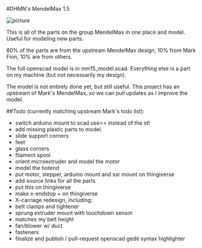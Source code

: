 #DHMN's MendelMax 1.5

![picture](http://github.com/dhmn/MendelMax/blob/master/mm15_model.png?raw=true "model")

This is all of the parts on the group MendelMax in one place and model.  Useful for modeling new parts.

80% of the parts are from the upstream MendelMax design, 10% from Mark Finn, 10% are from others.

The full openscad model is in mm15_model.scad. Everything else is a part on my machine (but not necessarily my design).

The model is not entirely done yet, but still useful. This project has an upstream of Mark's MendelMax, so we can pull updates as I improve the model.

##Todo (currently matching upstream Mark's todo list):
* switch arduino mount to scad use<> instead of the stl
* add missing plastic parts to model.
 * slide support corners
 * feet
 * glass corners
 * filament spool
* orient microextruder and model the motor
* model the hotend
* put motor, stepper, arduino mount and ssr mount on thingiverse
* add source links for all the parts
* put this on thingiverse
* make x-endstop + on thingiverse
* X-carriage redesign, including:
 * belt clamps and tightener
 * sprung extruder mount with touchdown sensor
 * matches my belt height
 * fan/blower w/ duct
* fasteners
* finalize and publish / pull-request openscad gedit syntax highlighter


